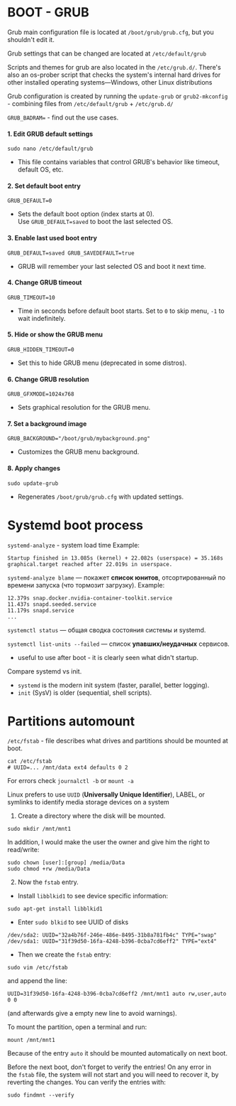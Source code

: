 # BOOT - GRUB
Grub main configuration file is located at `/boot/grub/grub.cfg`, but you shouldn't edit it.

Grub settings that can be changed are located at `/etc/default/grub`

Scripts and themes for grub are also located in the `/etc/grub.d/`. There's also an os-prober script that checks the system's internal hard drives for other installed operating systems—Windows, other Linux distributions

Grub configuration is created by running the `update-grub` or `grub2-mkconfig` - combining files from 
`/etc/default/grub` + `/etc/grub.d/`

`GRUB_BADRAM=` - find out the use cases.

#### 1. **Edit GRUB default settings**
`sudo nano /etc/default/grub`
- This file contains variables that control GRUB's behavior like timeout, default OS, etc.

#### 2. **Set default boot entry**
`GRUB_DEFAULT=0`
- Sets the default boot option (index starts at 0).  
    Use `GRUB_DEFAULT=saved` to boot the last selected OS.

#### 3. **Enable last used boot entry**
`GRUB_DEFAULT=saved GRUB_SAVEDEFAULT=true`
- GRUB will remember your last selected OS and boot it next time.

#### 4. **Change GRUB timeout**
`GRUB_TIMEOUT=10`
- Time in seconds before default boot starts. Set to `0` to skip menu, `-1` to wait indefinitely.

#### 5. **Hide or show the GRUB menu**
`GRUB_HIDDEN_TIMEOUT=0`
- Set this to hide GRUB menu (deprecated in some distros).


#### 6. **Change GRUB resolution**
`GRUB_GFXMODE=1024x768`
- Sets graphical resolution for the GRUB menu.

#### 7. **Set a background image**
`GRUB_BACKGROUND="/boot/grub/mybackground.png"`
- Customizes the GRUB menu background.

#### 8. **Apply changes**
`sudo update-grub`
- Regenerates `/boot/grub/grub.cfg` with updated settings.


# Systemd boot process

`systemd-analyze` - system load time
Example:
```
Startup finished in 13.085s (kernel) + 22.082s (userspace) = 35.168s
graphical.target reached after 22.019s in userspace.
```

`systemd-analyze blame` — покажет **список юнитов**, отсортированный по времени запуска (что тормозит загрузку).
Example:
```
12.379s snap.docker.nvidia-container-toolkit.service
11.437s snapd.seeded.service
11.179s snapd.service
...
```

`systemctl status` — общая сводка состояния системы и systemd.

`systemctl list-units --failed` — список **упавших/неудачных** сервисов.
- useful to use after boot - it is clearly seen what didn't startup.

Compare systemd vs init.
- `systemd` is the modern init system (faster, parallel, better logging).
- `init` (SysV) is older (sequential, shell scripts).

# Partitions automount

`/etc/fstab` - file describes what drives and partitions should be mounted at boot.
```
cat /etc/fstab
# UUID=... /mnt/data ext4 defaults 0 2
```
For errors check `journalctl -b` or `mount -a`

Linux prefers to use `UUID` (**Universally Unique Identifier**), LABEL, or symlinks to identify media storage devices on a system

1. Create a directory where the disk will be mounted.
```
sudo mkdir /mnt/mnt1
```

In addition, I would make the user the owner and give him the right to read/write:
```
sudo chown [user]:[group] /media/Data
sudo chmod +rw /media/Data
```

2. Now the `fstab` entry.
- Install `libblkid1` to see device specific information:
```
sudo apt-get install libblkid1
 ```

- Enter `sudo blkid` to see UUID of disks
```
/dev/sda2: UUID="32a4b76f-246e-486e-8495-31b8a781fb4c" TYPE="swap" 
/dev/sda1: UUID="31f39d50-16fa-4248-b396-0cba7cd6eff2" TYPE="ext4"
```

- Then we create the `fstab` entry:
```
sudo vim /etc/fstab
```

and append the line:
```
UUID=31f39d50-16fa-4248-b396-0cba7cd6eff2 /mnt/mnt1 auto rw,user,auto 0 0
```
(and afterwards give a empty new line to avoid warnings).

To mount the partition, open a terminal and run:

```
mount /mnt/mnt1
```

Because of the entry `auto` it should be mounted automatically on next boot.

Before the next boot, don't forget to verify the entries! On any error in the `fstab` file, the system will not start and you will need to recover it, by reverting the changes. You can verify the entries with:

```
sudo findmnt --verify
```